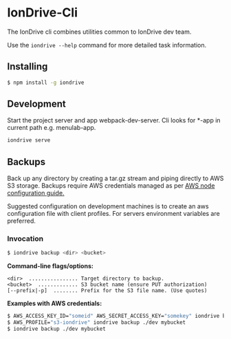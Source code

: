 IonDrive-Cli
=========

The IonDrive cli combines utilities common to IonDrive dev team.

Use the `iondrive --help` command for more detailed task information.

## Installing

```bash
$ npm install -g iondrive
```

## Development

Start the project server and app webpack-dev-server. Cli looks for *-app in current path e.g. menulab-app.

```bash
iondrive serve

```

## Backups

Back up any directory by creating a tar.gz stream and piping directly to AWS S3 storage. Backups require AWS credentials managed as per [AWS node configuration guide.](http://docs.aws.amazon.com/AWSJavaScriptSDK/guide/node-configuring.html)

Suggested configuration on development machines is to create an aws configuration file with client profiles. For servers environment variables are preferred.

### Invocation

```bash
$ iondrive backup <dir> <bucket>
```

__Command-line flags/options:__

    <dir>  ................ Target directory to backup.
    <bucket>  ............. S3 bucket name (ensure PUT authorization)
    [--prefix|-p]  ........ Prefix for the S3 file name. (Use quotes)

__Examples with AWS credentials:__
```bash
$ AWS_ACCESS_KEY_ID="someid" AWS_SECRET_ACCESS_KEY="somekey" iondrive backup ./dev mybucket
$ AWS_PROFILE="s3-iondrive" iondrive backup ./dev mybucket
$ iondrive backup ./dev mybucket
```
